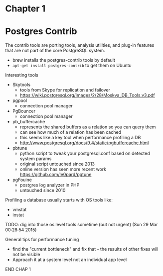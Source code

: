 # Chapter 1

# Postgres Contrib

The contrib tools are porting tools, analysis utilities, and plug-in features
that are not part of the core PostgreSQL system.

- brew installs the postgres-contrib tools by default
- `apt-get install postgres-contrib` to get them on Ubuntu

Interesting tools

- Skytools
    - tools from Skype for replication and failover
    - https://wiki.postgresql.org/images/2/28/Moskva_DB_Tools.v3.pdf
- pgpool
    - connection pool manager
- PgBouncer
    - connection pool manager
- pb_buffercache
    - represents the shared buffers as a relation so you can query them
    - can see how much of a relation has been cached
    - this seems like a key tool when performance profiling a DB
    - http://www.postgresql.org/docs/9.4/static/pgbuffercache.html
- pbtune
    - python script to tweak your postgresql.conf based on detected system
      params
    - original script untouched since 2013
    - online version has seen more recent work https://github.com/le0pard/pgtune
- pgFouine
    - postgres log analyzer in PHP
    - untouched since 2010

Profiling a database usually starts with OS tools like:

- vmstat
- iostat

TODO: dig into those os level tools sometime (but not urgent) (Sun 29 Mar
00:28:54 2015)

General tips for performance tuning

- find the "current bottleneck" and fix that - the results of other fixes will
  not be visible
- Approach it at a system level not an individual app level

END CHAP 1
